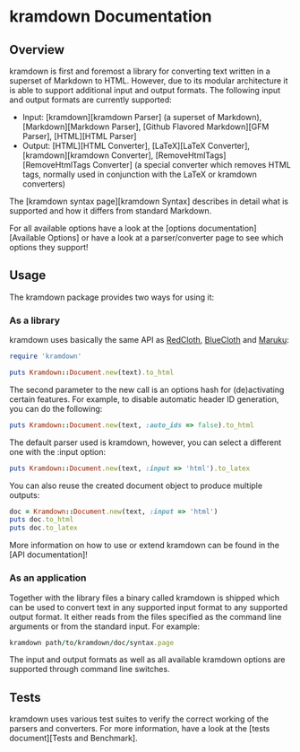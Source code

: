 kramdown Documentation
======================

Overview
--------

kramdown is first and foremost a library for converting text written in a superset of Markdown to HTML. However, due to its modular architecture it is able to support additional input and output formats. The following input and output formats are currently supported:

* Input: [kramdown][kramdown Parser] (a superset of Markdown), [Markdown][Markdown Parser], [Github Flavored Markdown][GFM Parser], [HTML][HTML Parser]
* Output: [HTML][HTML Converter], [LaTeX][LaTeX Converter], [kramdown][kramdown Converter], [RemoveHtmlTags][RemoveHtmlTags Converter] (a special converter which removes HTML tags, normally used in conjunction with the LaTeX or kramdown converters)

The [kramdown syntax page][kramdown Syntax] describes in detail what is supported and how it differs from standard Markdown.

For all available options have a look at the [options documentation][Available Options] or have a look at a parser/converter page to see which options they support!


Usage
-----

The kramdown package provides two ways for using it:


### As a library

kramdown uses basically the same API as [RedCloth](http://redcloth.org/), [BlueCloth](http://deveiate.org/projects/BlueCloth) and [Maruku](http://maruku.rubyforge.org/):

~~~ruby
require 'kramdown'

puts Kramdown::Document.new(text).to_html
~~~

The second parameter to the new call is an options hash for (de)activating certain features. For example, to disable automatic header ID generation, you can do the following:

~~~ruby
puts Kramdown::Document.new(text, :auto_ids => false).to_html
~~~

The default parser used is kramdown, however, you can select a different one with the :input option:

~~~ruby
puts Kramdown::Document.new(text, :input => 'html').to_latex
~~~

You can also reuse the created document object to produce multiple outputs:

~~~ruby
doc = Kramdown::Document.new(text, :input => 'html')
puts doc.to_html
puts doc.to_latex
~~~

More information on how to use or extend kramdown can be found in the [API documentation]!


### As an application

Together with the library files a binary called kramdown is shipped which can be used to convert text in any supported input format to any supported output format. It either reads from the files specified as the command line arguments or from the standard input. For example:

~~~ruby
kramdown path/to/kramdown/doc/syntax.page
~~~

The input and output formats as well as all available kramdown options are supported through command line switches.


Tests
-----

kramdown uses various test suites to verify the correct working of the parsers and converters. For more information, have a look at the [tests document][Tests and Benchmark].
